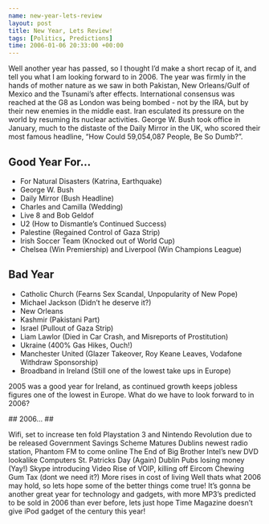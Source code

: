 ```yaml
--- 
name: new-year-lets-review 
layout: post 
title: New Year, Lets Review!
tags: [Politics, Predictions] 
time: 2006-01-06 20:33:00 +00:00 
--- 
```


Well another year has passed, so I thought I’d make a short recap of it, and
tell you what I am looking forward to in 2006. The year was firmly in the
hands of mother nature as we saw in both Pakistan, New Orleans/Gulf of Mexico
and the Tsunami’s after effects. International consensus was reached at the G8
as London was being bombed - not by the IRA, but by their new enemies in the
middle east. Iran esculated its pressure on the world by resuming its nuclear
activities. George W. Bush took office in January, much to the distaste of the
Daily Mirror in the UK, who scored their most famous headline, “How Could
59,054,087 People, Be So Dumb?”.

## Good Year For… ##

* For Natural Disasters (Katrina, Earthquake)  
* George W. Bush  
* Daily Mirror (Bush Headline)  
* Charles and Camilla (Wedding)  
* Live 8 and Bob Geldof  
* U2 (How to Dismantle’s Continued Success)  
* Palestine (Regained Control of Gaza Strip)  
* Irish Soccer Team (Knocked out of World Cup)  
* Chelsea (Win Premiership) and Liverpool (Win Champions League)  

## Bad Year ## 
* Catholic Church (Fearns Sex Scandal, Unpopularity of New Pope)  
* Michael Jackson (Didn’t he deserve it?)  
* New Orleans  
* Kashmir (Pakistani Part)  
* Israel (Pullout of Gaza Strip)  
* Liam Lawlor (Died in Car Crash, and Misreports of Prostitution)  
* Ukraine (400% Gas Hikes, Ouch!)  
* Manchester United (Glazer Takeover, Roy Keane Leaves, Vodafone Withdraw Sponsorship) 
* Broadband in Ireland (Still one of the lowest take ups in Europe)  

2005 was a good year for Ireland, as continued growth keeps jobless figures
one of the lowest in Europe. What do we have to look forward to in 2006?

## 2006… ## 

Wifi, set to increase ten fold Playstation 3 and Nintendo Revolution due to be
released Government Savings Scheme Matures Dublins newest radio station,
Phantom FM to come online The End of Big Brother Intel’s new DVD lookalike
Computers St. Patricks Day (Again) Dublin Pubs losing money (Yay!) Skype
introducing Video Rise of VOIP, killing off Eircom Chewing Gum Tax (dont we
need it?) More rises in cost of living Well thats what 2006 may hold, so lets
hope some of the better things come true! It’s gonna be another great year for
technology and gadgets, with more MP3’s predicted to be sold in 2006 than ever
before, lets just hope Time Magazine doesn’t give iPod gadget of the century
this year!
